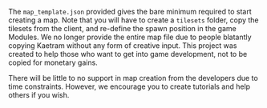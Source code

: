 The `map_template.json` provided gives the bare minimum required to start creating a map. Note that you will have to create a `tilesets` folder, copy the tilesets from the client, and re-define the spawn position in the game Modules. We no longer provide the entire map file due to people blatantly copying Kaetram without any form of creative input. This project was created to help those who want to get into game development, not to be copied for monetary gains.

There will be little to no support in map creation from the developers due to time constraints. However, we encourage you to create tutorials and help others if you wish.
